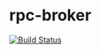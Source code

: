 # rpc-broker

[![Build Status](https://travis-ci.org/tijko/xctools.svg?branch=master)](https://travis-ci.org/tijko/xctools)
